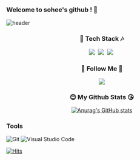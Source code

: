 ### Welcome to sohee's github !  👋

<!--
**sohee0/sohee0** is a ✨ _special_ ✨ repository because its `README.md` (this file) appears on your GitHub profile.

Here are some ideas to get you started:

- 🔭 I’m currently working on ...
- 🌱 I’m currently learning ...
- 👯 I’m looking to collaborate on ...
- 🤔 I’m looking for help with ...
- 💬 Ask me about ...
- 📫 How to reach me: ...
- 😄 Pronouns: ...
- ⚡ Fun fact: ...
-->

![header](https://capsule-render.vercel.app/api?type=wave&color=auto&height=350&section=header&text=SOHEE%20GITHUB!&fontSize=90)

<h3 align="center">🎵 Tech Stack 🎶</h3>
<p align="center">
  <a href='https://www.python.org/'><img src="https://img.shields.io/badge/Python-3766AB?style=flat-square&logo=Python&logoColor=white"/></a>&nbsp 
  <img src="https://img.shields.io/badge/Mysql-E6B91E?style=flat-square&logo=MySql&logoColor=white"/></a>&nbsp 
  <img src="https://img.shields.io/badge/Docker-2496ED?style=flat-square&logo=Docker&logoColor=white"/></a>&nbsp 
</p>

<h3 align="center">💖 Follow Me 💖</h3>
<p align="center">
  <a href="mailto:sh.developer.kor@gmail.com"><img src="https://img.shields.io/badge/Gmail-d14836?style=flat-square&logo=Gmail&logoColor=white&link=sh.developer.kor@gmail.com"/></a>
</p>

<h3 align="center">😊 My Github Stats 😘</h3>
<div align="center">

[![Anurag's GitHub stats](https://github-readme-stats.vercel.app/api?username=sohee0&hide_title=true&show_icons=true&include_all_commits=true&disable_animations=true&theme=vue)](https://github.com/anuraghazra/github-readme-stats)
</div>

### Tools
![Git](https://img.shields.io/badge/Git-F05032.svg?&style=for-the-badge&logo=Git&logoColor=white)
![Visual Studio Code](https://img.shields.io/badge/Visual%20Studio%20Code-007ACC.svg?&style=for-the-badge&logo=Visual%20Studio%20Code&logoColor=white)


[![Hits](https://hits.seeyoufarm.com/api/count/incr/badge.svg?url=https%3A%2F%2Fgithub.com%2Fsohee0&count_bg=%2379C83D&title_bg=%23555555&icon=&icon_color=%23E7E7E7&title=hits&edge_flat=false)](https://hits.seeyoufarm.com)
